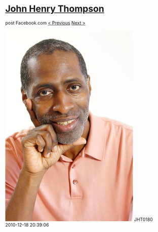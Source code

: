 # [John Henry Thompson](../README.md)
post Facebook.com
[< Previous](2010-12-18-6.md) [Next >](2010-12-18-8.md)

[![](../media/2010-12-18/Fam-2010-JHT0180.jpg)](../README.md)
JHT0180
2010-12-18 20:39:06